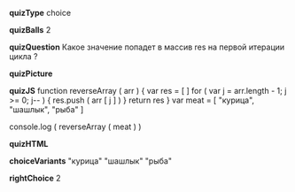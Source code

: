 ____quizType____
choice

____quizBalls____
2

____quizQuestion____
Какое значение попадет в массив res на первой итерации цикла ?

____quizPicture____


____quizJS____
function reverseArray ( arr ) {
    var res = [ ]
    for ( var j = arr.length - 1;   j >= 0;   j-- ) {
        res.push ( arr [ j ] )
    }
    return res
}
var meat = [ "курица", "шашлык", "рыба" ]

console.log ( reverseArray ( meat ) )

____quizHTML____



____choiceVariants____
"курица"
"шашлык"
"рыба"


____rightChoice____
2
